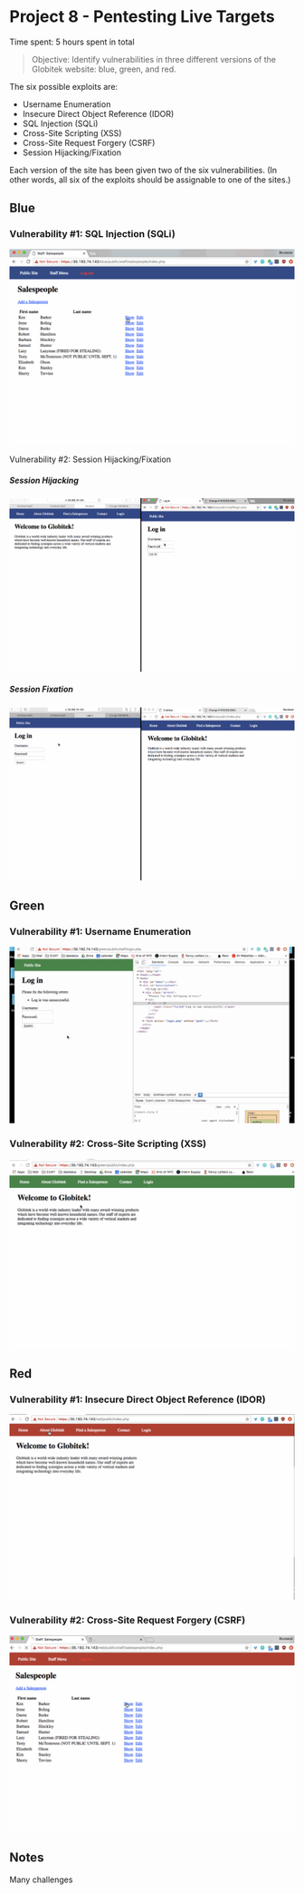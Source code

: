 # Project 8 - Pentesting Live Targets

Time spent: 5 hours spent in total

> Objective: Identify vulnerabilities in three different versions of the Globitek website: blue, green, and red.

The six possible exploits are:
* Username Enumeration
* Insecure Direct Object Reference (IDOR)
* SQL Injection (SQLi)
* Cross-Site Scripting (XSS)
* Cross-Site Request Forgery (CSRF)
* Session Hijacking/Fixation

Each version of the site has been given two of the six vulnerabilities. (In other words, all six of the exploits should be assignable to one of the sites.)

## Blue

### Vulnerability #1: SQL Injection (SQLi) 

![SQL Injection Gif Walkthrough](blue-sqli.gif)

Vulnerability #2: Session Hijacking/Fixation

##### Session Hijacking
![Session Hijacking Gif Walkthrough](blue-sessionhijack.gif)

##### Session Fixation
![Session Fixation Gif Walkthrough](blue-sessionfix.gif)

## Green

### Vulnerability #1: Username Enumeration

![Username Enumeration Gif Walkthrough](green-usernameenum.gif)

### Vulnerability #2: Cross-Site Scripting (XSS)

![Cross Site Scripting Gif Walkthrough](green-xss.gif)

## Red

### Vulnerability #1: Insecure Direct Object Reference (IDOR)

![Insecure Direct Object Reference Gif Walkthrough](red-idor.gif)

### Vulnerability #2: Cross-Site Request Forgery (CSRF)

![ Cross-Site Request Forgery Gif Walkthrough](red-csrf.gif)


## Notes

Many challenges